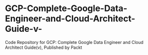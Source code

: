 # GCP-Complete-Google-Data-Engineer-and-Cloud-Architect-Guide-v-
Code Repository for GCP: Complete Google Data Engineer and Cloud Architect Guide(v), Published by Packt
